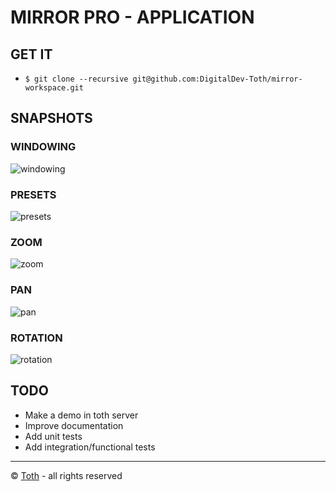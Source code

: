 MIRROR PRO - APPLICATION
===

GET IT
---
- `$ git clone --recursive git@github.com:DigitalDev-Toth/mirror-workspace.git`

SNAPSHOTS
---
### WINDOWING
![windowing](https://lh3.googleusercontent.com/l6sZOgN0raLRjvLa4lOCeBVFwuaNDwpxwwgj4PE5Tu-7S1srepkLZOO_IdAentdoWPq7ht0TvUexNQ45WvVxHgChTRdO3syxDEmtYyGII-Pe14djasEfnSIDR0oqR2nrt_a2hjvQ0xcj9CO3y-Cad864Xk6I2tLEgzt1mx0xfbky7kvkNHmO5KOzclvmvNPAtdFLybu9Fwn1jstwFxLPwQR26GauKnKj60bHjU0YM2_I8raCmOcfIxS3KBAWH1pzRMnC1_kuVE6X2t7LHY5TILHa7ZTj59gC41KghXFtF_fs4neD1w9C-1AjKFOsw_O-dpxzU3gr45FsBH2KRVS0sKcPmRha-Qj-B1vqvcHyy9LzEMpq95F-S-SX4zQZGZGGhtW7hGPHOX_m5aLHWecgcZUi8gj3DSRUY5W2WpTzR_SM9VPT931rQZMOyeOBnASOHGNXWHbYH5z6Y4EIO2gk3WKOznlQ4uFgX5c3Oi2fgAYxZTbK3LC6JSz4FqDkhmMQDeb886491EVFT6v_IekdD8Cd_HpSKNrBpwOIuaPh5JIysiKnCNbp3fFvFNmxulKtXTNFBGMS=w1227-h670)
### PRESETS
![presets](https://lh3.googleusercontent.com/8drcCJgchl8OA2nW9o4VymvDtlZxsMLDCvUVVp9ygShxtRgQdOsqRg-m1XSyvYq7P5k9sV7ya5q8L6fztD7KPSQsrz9fcP_93lp1vkkc2lPzlrdISiOlzwVnwcQvYqHi4YPcKYXAU3iWYd7XcVr6TdGW7M9ftJscIRDjmSeLDp8YYkB6FHzLN6TpAenKVbxLkpLGC5gWjVrpWnXiB2m6vPQaXu7DiwcdNQGW5cQLT4gucYuLUISJUEWNkIKvAId22D8ZgPL7ZuByxTyN1eks1iWnPIhboUsZAyxfpKCGDIA3CfYJGKewPWYwGKVl5RRBnA5i9tPYrWUxnVCntxvwOVHtSX06ONgaPP4DN1AdMUUOS5-oCuRYeFZMWsLTqpw4j85yUbrOyczQXc3hjPegnovRqKlGiEeURs3YfPJv0qm1a5bGkNwXBsckQfZKr-L_AdTEEGuN2iohIJhmrtL2P1h6XKQpi3o2Jyz5lBr4G0D5Pe-IoHa1R6mQ4TH9yXVCkX2_T5b4GdHbIGwOYO5wj3IP24jcG2iNtHcw4hf_ezryc3OdTabun8Cq4b5FiH2AbG78q-xh=w1227-h670)
### ZOOM
![zoom](https://lh3.googleusercontent.com/GcWnvYR5z0erPy4K0BqKdjEiwlg1RqBA3XQV8VsKwKna3cJgRq_IIyQm2vqLcBRzwVPq394edk2xJDETxmqmzct8-Bi3fhy-0p77JV7rxsQ3bOh32N5Tcjg3WJHSO49U3W7aiCSJpClC9_M9Gkfgku_ux-kCzK_uDtEwuzUVpY2U5mbLRZU3OZrZR-uAV2QBLEZbK3FUTLZweuF4D9B69m2Va0YOB6UpUcl_DlAc9BFJ3Gm_hbiHXYxg4lrOImlMbIXQh5yoqtWdpLLaDTBVk_rhdj6AOkjmU5VKMEHIznaqzSehs8zXyq_Ip3aP6myd9chFklARYLN9i9hcLNu0kLHx7e1Nw1SoBxzKvQzzPEaz1Vs5b5L-NB0UOzl2fIbumgk9WHSHv8sWC-lJgkzizJPxz8Egxxac7j6JnSUqTQe_tVvBOb2jwxNdqBjSezrKRoOO9xpxKXTUqAhjWiHV-W6rzHKIywkUSEm-nfxMLOuGwvbuduQpvjlGwRBAqvDYR1MiiLf6fH8EN5SwAwcpukIXTr3slsYf2S8b0XEVCNy0osKxccSkXgt4FlYgn_b-SKBMd46c=w1227-h670)
### PAN
![pan](https://lh3.googleusercontent.com/B7c_3hDFvTg_MoAQ3SauTb8Mb55-P7Agw6lonzDdgvWw4TDSPlAA92-6X95SFknWoaqxrv7CEHVm6kWRcGeqHtv8Rv-Qnhmu3FfSaLoye4btxHbkKKxyeG9TbjVNNiiRKnMk3Tz_W1g4uWjDn_V2FPjCzZ-YaJGGZrA6ZIAM8SJGrgNFVv0y_X98Fw6fV1oYsW2QlsgLohWxS4_U8Keg6XymHb16WG_Nk6wzUegRHuqdAUkw2yvCM6Dc_sQvlhH1l0a0WjQ17S1p8ztYiI4MjyYdTMpnHDHBjDJZBwQH3UKMM9LjXGrHioeMTHJi92OTBx-5dr82-KC5w5kFH9j31ufNw4ZLVpkt1nXoh37Q3Iwn9MyKWHaUu_3vi1xUN0rHDJJRuwCnlMJ2NIatawKUVpFPutcHZCd8R6308GNwUrcdUZr0-VZCE1f0F3IlcStzcKdl_69V6bxDY7BU0IW6Eo9luKkqUFCRcCPwmkoLwwXMXREB_xbN-sgA0Et9n8xrDsj6N_yAUqvJekucOd8qSMGxP-Quje8H2z-T1MC2wZgijUNDlmy82mWmIybALWaCS9jJ121Y=w1227-h670)
### ROTATION
![rotation](https://lh3.googleusercontent.com/NuFbL3yyc6nh2t2zaztzMFXABkFwNJsSvB8FEZNzzeqEhAqtEPyVX0jYKlxr71SfWy7LFySdSWw9o0QHdtT3dcnSv8Xlx_NAdHzO-JREr4PG2dv5RjGhvpzd3RlN1IWZQRpHZ0n38QB9EjlIZ55PSLfGnm4RWHjmgpz7dlpJt5WGAQ97uYj5JXEVLqf3NaGD44LWknC-8AriNVNl3DNJxJkE6fVN2WMQrSH4C0FA5Rcz9IbeHEAAm2FYta3m2xan2Rq4XPjfnaEMkbU6nXRJKSOT0-FTcZlWnmhhtDkVMHSFkrmW0G9VwW-Kg7HgcVHQomQMcYzP_L13tw4FjPKEMoTM_ORShwgCJsaIC_J8Sb1U7e1UdB-hNKVjkd1dpDrvBkP7dd0ketA3mIinhjMqnOLJorLBw3jl3IsQT9BfrO7wvVF4jkvRGpRTSMQ0jcjfv1qAHg6GiENM3VCt6njAkbp8uUr-CReZk8LafLs_syvlw1Cunr9siv5H09L975x7wXhtoymK4puwHzZSnaiihUpxhD-ZRp4TrN6oKCg4zl8NJ0lDaFatS0Hso8gUQ1NeIXV7S8AX=w1227-h670)

TODO
---
- Make a demo in toth server
- Improve documentation
- Add unit tests
- Add integration/functional tests

***
© [Toth](http://www.toth.life) - all rights reserved
